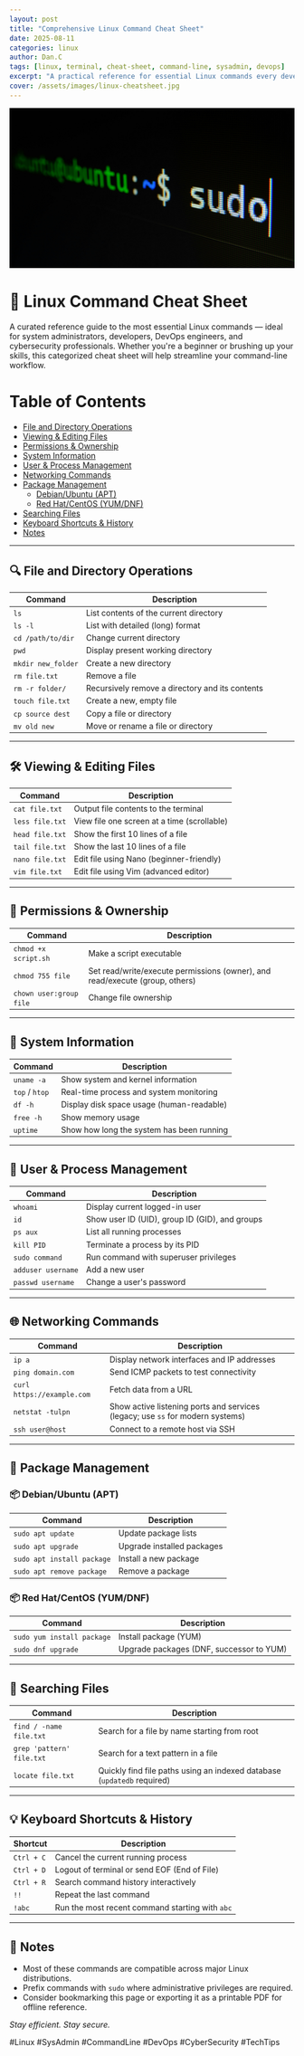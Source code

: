 ```yaml
---
layout: post
title: "Comprehensive Linux Command Cheat Sheet"
date: 2025-08-11
categories: linux
author: Dan.C
tags: [linux, terminal, cheat-sheet, command-line, sysadmin, devops]
excerpt: "A practical reference for essential Linux commands every developer, sysadmin, or security engineer should know—organized for speed, efficiency, and daily use"
cover: /assets/images/linux-cheatsheet.jpg
---
```

![Cover Image](/assets/images/linux-cheatsheet.jpg)

# 🐧 Linux Command Cheat Sheet

A curated reference guide to the most essential Linux commands — ideal for system administrators, developers, DevOps engineers, and cybersecurity professionals. Whether you're a beginner or brushing up your skills, this categorized cheat sheet will help streamline your command-line workflow.

# Table of Contents

- [File and Directory Operations](#-file-and-directory-operations)
- [Viewing & Editing Files](#-viewing--editing-files)
- [Permissions & Ownership](#-permissions--ownership)
- [System Information](#-system-information)
- [User & Process Management](#-user--process-management)
- [Networking Commands](#-networking-commands)
- [Package Management](#-package-management)
  - [Debian/Ubuntu (APT)](#-debianubuntu-apt)
  - [Red Hat/CentOS (YUM/DNF)](#-red-hatcentos-yumdnf)
- [Searching Files](#-searching-files)
- [Keyboard Shortcuts & History](#-keyboard-shortcuts--history)
- [Notes](#-notes)

---

## 🔍 File and Directory Operations

| Command | Description |
|--------|-------------|
| `ls` | List contents of the current directory |
| `ls -l` | List with detailed (long) format |
| `cd /path/to/dir` | Change current directory |
| `pwd` | Display present working directory |
| `mkdir new_folder` | Create a new directory |
| `rm file.txt` | Remove a file |
| `rm -r folder/` | Recursively remove a directory and its contents |
| `touch file.txt` | Create a new, empty file |
| `cp source dest` | Copy a file or directory |
| `mv old new` | Move or rename a file or directory |

---

## 🛠️ Viewing & Editing Files

| Command | Description |
|--------|-------------|
| `cat file.txt` | Output file contents to the terminal |
| `less file.txt` | View file one screen at a time (scrollable) |
| `head file.txt` | Show the first 10 lines of a file |
| `tail file.txt` | Show the last 10 lines of a file |
| `nano file.txt` | Edit file using Nano (beginner-friendly) |
| `vim file.txt` | Edit file using Vim (advanced editor) |

---

## 📁 Permissions & Ownership

| Command | Description |
|--------|-------------|
| `chmod +x script.sh` | Make a script executable |
| `chmod 755 file` | Set read/write/execute permissions (owner), and read/execute (group, others) |
| `chown user:group file` | Change file ownership |

---

## 🧠 System Information

| Command | Description |
|--------|-------------|
| `uname -a` | Show system and kernel information |
| `top` / `htop` | Real-time process and system monitoring |
| `df -h` | Display disk space usage (human-readable) |
| `free -h` | Show memory usage |
| `uptime` | Show how long the system has been running |

---

## 🔐 User & Process Management

| Command | Description |
|--------|-------------|
| `whoami` | Display current logged-in user |
| `id` | Show user ID (UID), group ID (GID), and groups |
| `ps aux` | List all running processes |
| `kill PID` | Terminate a process by its PID |
| `sudo command` | Run command with superuser privileges |
| `adduser username` | Add a new user |
| `passwd username` | Change a user's password |

---

## 🌐 Networking Commands

| Command | Description |
|--------|-------------|
| `ip a` | Display network interfaces and IP addresses |
| `ping domain.com` | Send ICMP packets to test connectivity |
| `curl https://example.com` | Fetch data from a URL |
| `netstat -tulpn` | Show active listening ports and services (legacy; use `ss` for modern systems) |
| `ssh user@host` | Connect to a remote host via SSH |

---

## 🧹 Package Management

### 📦 Debian/Ubuntu (APT)

| Command | Description |
|--------|-------------|
| `sudo apt update` | Update package lists |
| `sudo apt upgrade` | Upgrade installed packages |
| `sudo apt install package` | Install a new package |
| `sudo apt remove package` | Remove a package |

### 📦 Red Hat/CentOS (YUM/DNF)

| Command | Description |
|--------|-------------|
| `sudo yum install package` | Install package (YUM) |
| `sudo dnf upgrade` | Upgrade packages (DNF, successor to YUM) |

---

## 📝 Searching Files

| Command | Description |
|--------|-------------|
| `find / -name file.txt` | Search for a file by name starting from root |
| `grep 'pattern' file.txt` | Search for a text pattern in a file |
| `locate file.txt` | Quickly find file paths using an indexed database (`updatedb` required) |

---

## 💡 Keyboard Shortcuts & History

| Shortcut | Description |
|----------|-------------|
| `Ctrl + C` | Cancel the current running process |
| `Ctrl + D` | Logout of terminal or send EOF (End of File) |
| `Ctrl + R` | Search command history interactively |
| `!!` | Repeat the last command |
| `!abc` | Run the most recent command starting with `abc` |

---

## 📎 Notes

- Most of these commands are compatible across major Linux distributions.
- Prefix commands with `sudo` where administrative privileges are required.
- Consider bookmarking this page or exporting it as a printable PDF for offline reference.

*Stay efficient. Stay secure.*

\#Linux #SysAdmin #CommandLine #DevOps #CyberSecurity #TechTips

